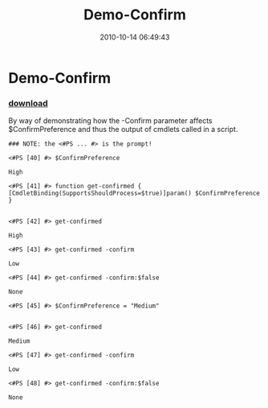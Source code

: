 ﻿---
pid:            2298
parent:         0
children:       
poster:         Joel Bennett
title:          Demo-Confirm
date:           2010-10-14 06:49:43
description:    By way of demonstrating how the -Confirm parameter affects $ConfirmPreference and thus the output of cmdlets called in a script.
format:         posh
---

# Demo-Confirm

### [download](2298.ps1)  

By way of demonstrating how the -Confirm parameter affects $ConfirmPreference and thus the output of cmdlets called in a script.

```posh
### NOTE: the <#PS ... #> is the prompt!

<#PS [40] #> $ConfirmPreference

High

<#PS [41] #> function get-confirmed { [CmdletBinding(SupportsShouldProcess=$true)]param() $ConfirmPreference }


<#PS [42] #> get-confirmed

High

<#PS [43] #> get-confirmed -confirm

Low

<#PS [44] #> get-confirmed -confirm:$false

None

<#PS [45] #> $ConfirmPreference = "Medium"


<#PS [46] #> get-confirmed

Medium

<#PS [47] #> get-confirmed -confirm

Low

<#PS [48] #> get-confirmed -confirm:$false

None
```
